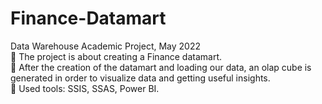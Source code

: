 # Finance-Datamart

Data Warehouse Academic Project, May 2022 \
📌 The project is about creating a Finance datamart. \
📌 After the creation of the datamart and loading our data, an olap cube is generated in order to visualize data and getting useful insights. \
📌 Used tools: SSIS, SSAS, Power BI. 

